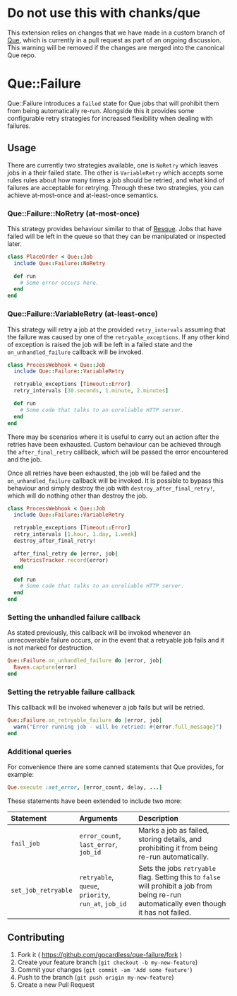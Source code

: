 # Do not use this with chanks/que

This extension relies on changes that we have made in a custom branch of
 [Que](https://github.com/gocardless/que/tree/flexible-failure-handling), which is
 currently in a pull request as part of an ongoing discussion.  This warning will be
 removed if the changes are merged into the canonical Que repo.

# Que::Failure

Que::Failure introduces a `failed` state for Que jobs that will prohibit them from being
 automatically re-run.  Alongside this it provides some configurable retry strategies
 for increased flexibility when dealing with failures.

## Usage

There are currently two strategies available, one is `NoRetry` which leaves jobs in a
 their failed state.  The other is `VariableRetry` which accepts some rules rules about
 how many times a job should be retried, and what kind of failures are acceptable for
 retrying.  Through these two strategies, you can achieve at-most-once and at-least-once
 semantics.

### Que::Failure::NoRetry (at-most-once)

This strategy provides behaviour similar to that of
 [Resque](https://github.com/resque/resque).  Jobs that have failed will be left in the
 queue so that they can be manipulated or inspected later.

```ruby
class PlaceOrder < Que::Job
  include Que::Failure::NoRetry

  def run
    # Some error occurs here.
  end
end
```

### Que::Failure::VariableRetry (at-least-once)

This strategy will retry a job at the provided `retry_intervals` assuming that the
 failure was caused by one of the `retryable_exceptions`.  If any other kind of exception
 is raised the job will be left in a failed state and the `on_unhandled_failure` callback
 will be invoked.

```ruby
class ProcessWebhook < Que::Job
  include Que::Failure::VariableRetry

  retryable_exceptions [Timeout::Error]
  retry_intervals [30.seconds, 1.minute, 2.minutes]

  def run
    # Some code that talks to an unreliable HTTP server.
  end
end
```

There may be scenarios where it is useful to carry out an action after the retries have
 been exhausted.  Custom behaviour can be achieved through the `after_final_retry`
 callback, which will be passed the error encountered and the job.

Once all retries have been exhausted, the job will be failed and the
 `on_unhandled_failure` callback will be invoked.  It is possible to bypass this
 behaviour and simply destroy the job with `destroy_after_final_retry!`, which will do
 nothing other than destroy the job.

```ruby
class ProcessWebhook < Que::Job
  include Que::Failure::VariableRetry

  retryable_exceptions [Timeout::Error]
  retry_intervals [1.hour, 1.day, 1.week]
  destroy_after_final_retry!

  after_final_retry do |error, job|
    MetricsTracker.record(error)
  end

  def run
    # Some code that talks to an unreliable HTTP server.
  end
end
```

### Setting the unhandled failure callback

As stated previously, this callback will be invoked whenever an unrecoverable failure
 occurs, or in the event that a retryable job fails and it is not marked for destruction.

```ruby
Que::Failure.on_unhandled_failure do |error, job|
  Raven.capture(error)
end
```

### Setting the retryable failure callback

This callback will be invoked whenever a job fails but will be retried.

```ruby
Que::Failure.on_retryable_failure do |error, job|
  warn("Error running job - will be retried: #{error.full_message}")
end
```

### Additional queries

For convenience there are some canned statements that Que provides, for example:

```ruby
Que.execute :set_error, [error_count, delay, ...]
```

These statements have been extended to include two more:

| Statement | Arguments | Description |
|:----------|:----------|:------------|
|`fail_job` | `error_count`, `last_error`, `job_id` | Marks a job as failed, storing details, and prohibiting it from being re-run automatically. |
|`set_job_retryable`| `retryable`, `queue`, `priority`, `run_at`, `job_id` | Sets the jobs `retryable` flag.  Setting this to `false` will prohibit a job from being re-run automatically even though it has not failed. |


## Contributing

1. Fork it ( https://github.com/gocardless/que-failure/fork )
2. Create your feature branch (`git checkout -b my-new-feature`)
3. Commit your changes (`git commit -am 'Add some feature'`)
4. Push to the branch (`git push origin my-new-feature`)
5. Create a new Pull Request
